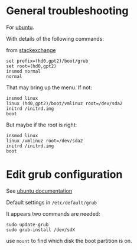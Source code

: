 # General troubleshooting

For [ubuntu](https://help.ubuntu.com/community/Grub2/Troubleshooting).  

With details of the following commands:


from [stackexchange](https://unix.stackexchange.com/questions/418401/grub-error-you-need-to-load-kernel-first)

    set prefix=(hd0,gpt2)/boot/grub
    set root=(hd0,gpt2)
    insmod normal
    normal 

That may bring up the menu.  If not:

    insmod linux
    linux (hd0,gpt2)/boot/vmlinuz root=/dev/sda2
    initrd /initrd.img
    boot 

But maybe if the root is right:

    insmod linux
    linux /vmlinuz root=/dev/sda2
    initrd /initrd.img
    boot 

# Edit grub configuration

See [ubuntu documentation](https://help.ubuntu.com/community/Grub2/Setup)

Default settings in `/etc/default/grub`

It appears two commands are needed:

    sudo update-grub
    sudo grub-install /dev/sdX

use `mount` to find which disk the boot partition is on.
